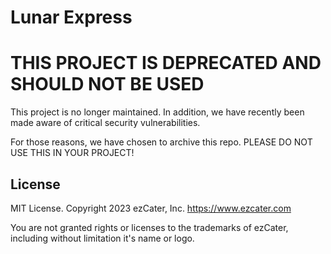 # Lunar Express

# THIS PROJECT IS DEPRECATED AND SHOULD NOT BE USED

This project is no longer maintained.
In addition, we have recently been made aware of critical security vulnerabilities.

For those reasons, we have chosen to archive this repo.
PLEASE DO NOT USE THIS IN YOUR PROJECT!

## License

MIT License. Copyright 2023 ezCater, Inc. https://www.ezcater.com

You are not granted rights or licenses to the trademarks of ezCater, including without limitation it's name or logo.
